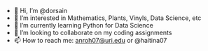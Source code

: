 - 👋 Hi, I’m @dorsain
- 👀 I’m interested in Mathematics, Plants, Vinyls, Data Science, etc
- 🌱 I’m currently learning Python for Data Science
- 💞️ I’m looking to collaborate on my coding assignments
- 📫 How to reach me: anroh07@uri.edu or @haitina07

<!---
dorsain/dorsain is a ✨ special ✨ repository because its `README.md` (this file) appears on your GitHub profile.
You can click the Preview link to take a look at your changes.
--->
